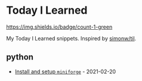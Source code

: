 # Today I Learned
https://img.shields.io/badge/count-1-green

My Today I Learned snippets. Inspired by [simonw/til](https://github.com/simonw/til).

<!-- index starts -->
## python

* [Install and setup `miniforge`](https://github.com/cheginit/til/blob/main/python/miniforge.md) - 2021-02-20
<!-- index ends -->
